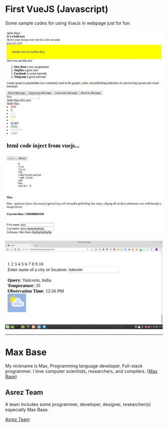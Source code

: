 # First VueJS (Javascript)

Some sample codes for using VueJs in webpage just for fun. 

![demo - sample vuejs website page](screen1.jpg)

![demo - sample vuejs website page](screen2.jpg)


---------

# Max Base

My nickname is Max, Programming language developer, Full-stack programmer. I love computer scientists, researchers, and compilers. ([Max Base](https://maxbase.org/))

## Asrez Team

A team includes some programmer, developer, designer, researcher(s) especially Max Base.

[Asrez Team](https://www.asrez.com/)
